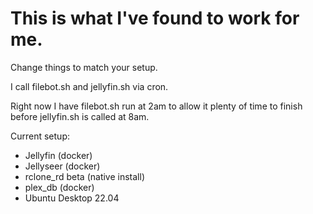 # This is what I've found to work for me.
Change things to match your setup.

I call filebot.sh and jellyfin.sh via cron.

Right now I have filebot.sh run at 2am to allow it plenty of time to finish before jellyfin.sh is called at 8am.


Current setup:
- Jellyfin (docker)
- Jellyseer (docker)
- rclone_rd beta (native install)
- plex_db (docker)
- Ubuntu Desktop 22.04
